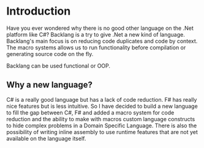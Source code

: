 # Introduction

Have you ever wondered why there is no good other language on the .Net platform like C#? Backlang is a try to give .Net a new kind of language. 
Backlang's main focus is on reducing code duplicates and code by context. The macro systems allows us to run functionality before compilation or generating source code on the fly.

Backlang can be used functional or OOP. 

## Why a new language?

C# is a really good language but has a lack of code reduction. F# has really nice features but is less intuitive. So I have decided to build a new language to fill the gap between C#, F# and added a macro system for code reduction and the ability to make with macros custom language constructs to hide complex problems in a Domain Specific Language. There is also the possibility of writing inline assembly to use runtime features that are not yet available on the language itself.